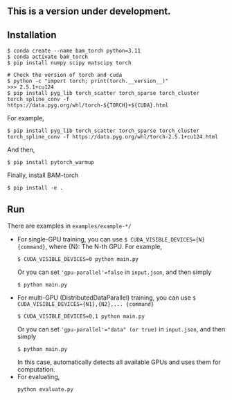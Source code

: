 ## This is a version under development. 


## Installation 

```
$ conda create --name bam_torch python=3.11
$ conda activate bam_torch
$ pip install numpy scipy matscipy torch

# Check the version of torch and cuda
$ python -c "import torch; print(torch.__version__)"  
>>> 2.5.1+cu124
$ pip install pyg_lib torch_scatter torch_sparse torch_cluster torch_spline_conv -f https://data.pyg.org/whl/torch-${TORCH}+${CUDA}.html
```
For example,
```
$ pip install pyg_lib torch_scatter torch_sparse torch_cluster torch_spline_conv -f https://data.pyg.org/whl/torch-2.5.1+cu124.html
```
And then,
```
$ pip install pytorch_warmup
```
Finally, install BAM-torch
```
$ pip install -e .
```


## Run
There are examples in ```examples/example-*/```

* For single-GPU training, you can use ```$ CUDA_VISIBLE_DEVICES={N} {command}```, where {N}: The N-th GPU. For example,
  ```
  $ CUDA_VISIBLE_DEVICES=0 python main.py
  ```
  Or you can set ```'gpu-parallel'=false``` in ```input.json```, and then simply
  ```
  $ python main.py
  ```
* For multi-GPU (DistributedDataParallel) training, you can use ```$ CUDA_VISIBLE_DEVICES={N1},{N2},... {command}```
  ```
  $ CUDA_VISIBLE_DEVICES=0,1 python main.py
  ```
  Or you can set ```'gpu-parallel'="data" (or true)``` in ```input.json```, and then simply
  ```
  $ python main.py
  ```
  In this case, automatically detects all available GPUs and uses them for computation.
* For evaluating,
  ```
  python evaluate.py
  ```
